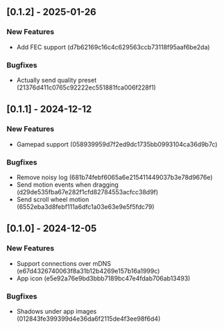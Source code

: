 ## [0.1.2] - 2025-01-26

### New Features

- Add FEC support (d7b62169c16c4c629563ccb73118f95aaf6be2da)

### Bugfixes

- Actually send quality preset (21376d411c0765c92222ec551881fca006f228f1)

## [0.1.1] - 2024-12-12

### New Features

- Gamepad support (058939959d7f2ed9dc1735bb0993104ca36d9b7c)

### Bugfixes

- Remove noisy log (681b74febf6065a6e215411449037b3e78d9676e)
- Send motion events when dragging (d29de535fba67e282f1cfd82784553acfcc38d9f)
- Send scroll wheel motion (6552eba3d8febf111a6dfc1a03e63e9e5f5fdc79)

## [0.1.0] - 2024-12-05

### New Features

- Support connections over mDNS (e67d4326740063f8a31b12b4269e157b16a1999c)
- App icon (e5e92a76e9bd3bbb7189bc47e4fdab706ab13493)

### Bugfixes

- Shadows under app images (012843fe399399d4e36da6f2115de4f3ee98f6d4)


